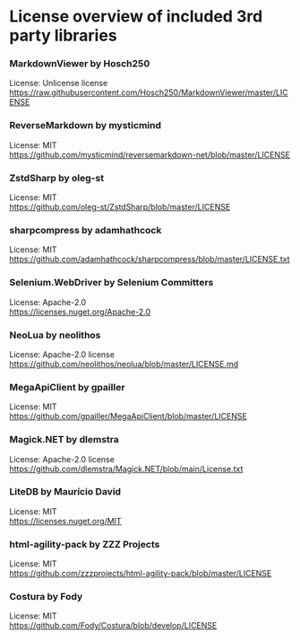 # License overview of included 3rd party libraries

### MarkdownViewer by Hosch250
License: Unlicense license \
https://raw.githubusercontent.com/Hosch250/MarkdownViewer/master/LICENSE


### ReverseMarkdown by mysticmind
License: MIT \
https://github.com/mysticmind/reversemarkdown-net/blob/master/LICENSE


### ZstdSharp by oleg-st
License: MIT \
https://github.com/oleg-st/ZstdSharp/blob/master/LICENSE


### sharpcompress by adamhathcock
License: MIT \
https://github.com/adamhathcock/sharpcompress/blob/master/LICENSE.txt


### Selenium.WebDriver by Selenium Committers
License: Apache-2.0 \
https://licenses.nuget.org/Apache-2.0


### NeoLua by neolithos
License: Apache-2.0 license \
https://github.com/neolithos/neolua/blob/master/LICENSE.md


### MegaApiClient by gpailler
License: MIT \
https://github.com/gpailler/MegaApiClient/blob/master/LICENSE


### Magick.NET by dlemstra
License: Apache-2.0 license \
https://github.com/dlemstra/Magick.NET/blob/main/License.txt


### LiteDB by Maurício David
License: MIT \
https://licenses.nuget.org/MIT


### html-agility-pack by ZZZ Projects
License: MIT \
https://github.com/zzzprojects/html-agility-pack/blob/master/LICENSE


### Costura by Fody
License: MIT \
https://github.com/Fody/Costura/blob/develop/LICENSE